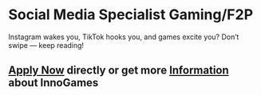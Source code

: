 <h1>Social Media Specialist Gaming/F2P</h1>
Instagram wakes you, TikTok hooks you, and games excite you? Don’t swipe — keep reading!


<h2><a href="https://jobs.eu.lever.co/innogames/37be92af-19b5-449c-8d0c-116b975c18a7/apply">Apply Now</a> directly or get more <a href="https://jobs.eu.lever.co/innogames/37be92af-19b5-449c-8d0c-116b975c18a7">Information</a> about InnoGames</h2>